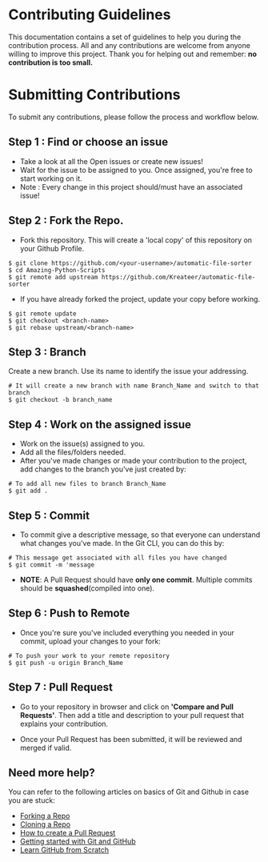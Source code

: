 # Contributing Guidelines

This documentation contains a set of guidelines to help you during the contribution process. 
All and any contributions are welcome from anyone willing to improve this project. Thank you for helping out and remember: **no contribution is too small.**

# Submitting Contributions
To submit any contributions, please follow the process and workflow below.
## Step 1 : Find or choose an issue
- Take a look at all the Open issues or create new issues!
- Wait for the issue to be assigned to you. Once assigned, you're free to start working on it.
- Note : Every change in this project should/must have an associated issue! 

## Step 2 : Fork the Repo.
- Fork this repository. This will create a 'local copy' of this repository on your Github Profile.
```
$ git clone https://github.com/<your-username>/automatic-file-sorter
$ cd Amazing-Python-Scripts
$ git remote add upstream https://github.com/Kreateer/automatic-file-sorter
```
- If you have already forked the project, update your copy before working.
```
$ git remote update
$ git checkout <branch-name>
$ git rebase upstream/<branch-name>
```
## Step 3 : Branch
Create a new branch. Use its name to identify the issue your addressing.
```
# It will create a new branch with name Branch_Name and switch to that branch 
$ git checkout -b branch_name
```
## Step 4 : Work on the assigned issue
- Work on the issue(s) assigned to you. 
- Add all the files/folders needed.
- After you've made changes or made your contribution to the project, add changes to the branch you've just created by:
```
# To add all new files to branch Branch_Name
$ git add .
```
## Step 5 : Commit
- To commit give a descriptive message, so that everyone can understand what changes you've made. In the Git CLI, you can do this by:
```
# This message get associated with all files you have changed
$ git commit -m 'message
```
- **NOTE**: A Pull Request should have **only one commit**. Multiple commits should be **squashed**(compiled into one).
## Step 6 : Push to Remote
- Once you're sure you've included everything you needed in your commit, upload your changes to your fork:
```
# To push your work to your remote repository
$ git push -u origin Branch_Name
```

## Step 7 : Pull Request
- Go to your repository in browser and click on **'Compare and Pull Requests'**. Then add a title and description to your pull request that explains your contribution.

- Once your Pull Request has been submitted, it will be reviewed and merged if valid.

## Need more help?
You can refer to the following articles on basics of Git and Github in case you are stuck:
- [Forking a Repo](https://help.github.com/en/github/getting-started-with-github/fork-a-repo)
- [Cloning a Repo](https://help.github.com/en/desktop/contributing-to-projects/creating-an-issue-or-pull-request)
- [How to create a Pull Request](https://opensource.com/article/19/7/create-pull-request-github)
- [Getting started with Git and GitHub](https://towardsdatascience.com/getting-started-with-git-and-github-6fcd0f2d4ac6)
- [Learn GitHub from Scratch](https://lab.github.com/githubtraining/introduction-to-github)
